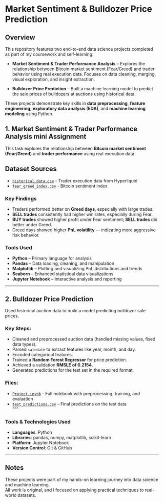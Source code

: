 
# Market Sentiment & Bulldozer Price Prediction 

## Overview

This repository features two end-to-end data science projects completed as part of my coursework and self-learning:

- **Market Sentiment & Trader Performance Analysis** – Explores the relationship between Bitcoin market sentiment (Fear/Greed) and trader behavior using real execution data. Focuses on data cleaning, merging, visual exploration, and insight extraction.
  
- **Bulldozer Price Prediction** – Built a machine learning model to predict the sale prices of bulldozers at auctions using historical data.

These projects demonstrate key skills in **data preprocessing**, **feature engineering**, **exploratory data analysis (EDA)**, and **machine learning modeling** using Python.


## 1. Market Sentiment & Trader Performance Analysis mini Assignment

This task explores the relationship between **Bitcoin market sentiment (Fear/Greed)** and **trader performance** using real execution data.

## Dataset Sources
- [`historical_data.csv`](./data/historical_data.csv) - Trader execution data from Hyperliquid
- [`fear_greed_index.csv`](./data/fear_greed_index.csv) - Bitcoin sentiment index

### Key Findings
- Traders performed better on **Greed days**, especially with large trades.
- **SELL trades** consistently had higher win rates, especially during Fear.
- **BUY trades** showed higher profit under Fear sentiment; **SELL trades** did better under Greed.
- Greed days showed higher **PnL volatility** — indicating more aggressive risk behavior.

### Tools Used
- **Python** – Primary language for analysis  
- **Pandas** – Data loading, cleaning, and manipulation  
- **Matplotlib** – Plotting and visualizing PnL distributions and trends  
- **Seaborn** – Enhanced statistical data visualizations  
- **Jupyter Notebook** – Interactive analysis and reporting  

---

## 2. Bulldozer Price Prediction

Used historical auction data to build a model predicting bulldozer sale prices.

### Key Steps:
- Cleaned and preprocessed auction data (handled missing values, fixed data types).
- Parsed `saledate` to extract features like year, month, and day.
- Encoded categorical features.
- Trained a **Random Forest Regressor** for price prediction.
- Achieved a validation **RMSLE of 0.2154**.
- Generated predictions for the test set in the required format.

### Files:
- [`Project.ipynb`](Project.ipynb) – Full notebook with preprocessing, training, and evaluation  
- [`test_predictions.csv`](test_predictions.csv) – Final predictions on the test data  
"""
### Tools & Technologies Used
- **Languages**: Python  
- **Libraries**: pandas, numpy, matplotlib, scikit-learn  
- **Platform**: Jupyter Notebook 
- **Version Control**: Git & GitHub  

---

##  Notes
These projects were part of my hands-on learning journey into data science and machine learning.  
All work is original, and I focused on applying practical techniques to real-world datasets.
